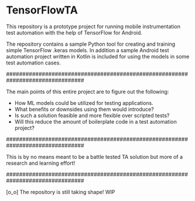 # TensorFlowTA

This repository is a prototype project for running mobile instrumentation test automation with the help of TensorFlow for Android. 

The repository contains a sample Python tool for creating and training simple TensorFlow .keras models. In addition a sample Android 
test automation project written in Kotlin is included for using the models in some test automation cases. 

################################################################################

The main points of this entire project are to figure out the following:

- How ML models could be utilized for testing applications.
- What benefits or downsides using them would introduce?
- Is such a solution feasible and more flexible over scripted tests?
- Will this reduce the amount of boilerplate code in a test automation project?

################################################################################

This is by no means meant to be a battle tested TA solution but more of a research and learning effort!

################################################################################

[o_o] The repository is still taking shape! WIP

